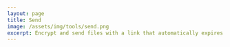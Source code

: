 ```yaml
---
layout: page
title: Send
image: /assets/img/tools/send.png
excerpt: Encrypt and send files with a link that automatically expires to ensure your important documents don’t stay online forever.
---
```

